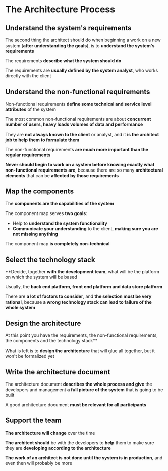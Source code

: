 # The Architecture Process

## Understand the system's requirements

The second thing the architect should do when beginning a work on a new system (**after understanding the goals**), is to **understand the system's requirements**

The requirements **describe what the system should do**

The requirements are **usually defined by the system analyst**, who works directly with the client

## Understand the non-functional requirements

Non-functional requirements **define some technical and service level attributes** of the system

The most common non-functional requirements are about **concurrent number of users, heavy loads volumes of data and performance**

They are **not always known to the client** or analyst, and it **is the architect job to help them to formulate them**

The non-functional requirements **are much more important than the regular requirements**

**Never should begin to work on a system before knowing exactly what non-functional requirements are**, because there are so many **architectural elements** that can be **affected by those requirements**

## Map the components

The **components are the capabilities of the system**

The component map serves **two goals**:

- Help to **understand the system functionality**
- **Communicate your understanding** to the client, **making sure you are not missing anything**

The component map **is completely non-technical**

## Select the technology stack

**Decide, together **with the development team**, what will be the platform on which the system will be based

Usually, the **back end platform, front end platform and data store platform**

There are **a lot of factors to consider**, and **the selection must be very rational**, because **a wrong technology stack can lead to failure of the whole system**

## Design the architecture

At this point you have the requirements, the non-functional requirements, the components and the technology stack**

What is left is to **design the architecture** that will glue all together, but it won't be formalized yet

## Write the architecture document

The architecture document **describes the whole process and give** the developers and management **a full picture of the system** that is going to be built

A good architecture document **must be relevant for all participants**

## Support the team

**The architecture will change** over the time

**The architect should** be with the developers to **help** them to make sure they are **developing according to the architecture**

**The work of an architect is not done until the system is in production**, and even then will probably be more
